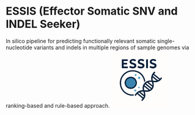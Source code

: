 # ESSIS (Effector Somatic SNV and INDEL Seeker)
In silico pipeline for predicting functionally relevant somatic single-nucleotide variants and indels in multiple regions of sample genomes via ranking-based and rule-based approach.
<img src="images/ESSIS_logo.png" alt="ESSIS workflow" width="150" height="150"/>
